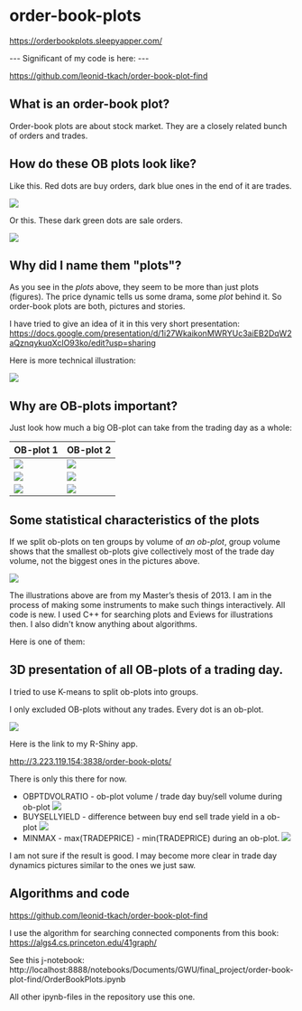 # order-book-plots

https://orderbookplots.sleepyapper.com/

--- Significant of my code is here: ---

https://github.com/leonid-tkach/order-book-plot-find

## What is an order-book plot?

Order-book plots are about stock market. They are a closely related bunch of orders and trades.

## How do these OB plots look like?

Like this. Red dots are buy orders, dark blue ones in the end of it are trades.

![](./analysis/2007-10-08_01.jpg)

Or this. These dark green dots are sale orders.

![](./analysis/2007-10-08_02.jpg)

## Why did I name them "plots"?

As you see in the *plots* above, they seem to be more than just plots (figures). The price dynamic tells us some drama, some *plot* behind it. So order-book plots are both, pictures and stories.

I have tried to give an idea of it in this very short presentation: https://docs.google.com/presentation/d/1i27WkaikonMWRYUc3aiEB2DqW2aQznqykuqXclO93ko/edit?usp=sharing

Here is more technical illustration:

![](./analysis/ob-plot.png)

## Why are OB-plots important?

Just look how much a big OB-plot can take from the trading day as a whole:

OB-plot 1|OB-plot 2
---|---
![](./analysis/2007-10-08_01.jpg)|![](./analysis/2007-10-08_02.jpg)
![](./analysis/2007-10-08_012.jpg)|![](./analysis/2007-10-08_022.jpg)
![](./analysis/2007-10-08_013.jpg)|![](./analysis/2007-10-08_023.jpg)

## Some statistical characteristics of the plots

If we split ob-plots on ten groups by volume of *an ob-plot*, group volume shows that the smallest ob-plots give collectively  most of the trade day volume, not the biggest ones in the pictures above.

![](./analysis/ob-plots-by-volume.png)

The illustrations above are from my Master’s thesis of 2013. I am in the process of making some instruments to make such things interactively. All code is new. I used C++ for searching plots and Eviews for illustrations then. I also didn't know anything about algorithms.

Here is one of them:

## 3D presentation of all OB-plots of a trading day.

I tried to use K-means to split ob-plots into groups.

I only excluded OB-plots without any trades. Every dot is an ob-plot. 

![](./analysis/ob-plot-groups.png)

Here is the link to my R-Shiny app. 

http://3.223.119.154:3838/order-book-plots/

There is only this there for now.

- OBPTDVOLRATIO - ob-plot volume / trade day buy/sell volume during ob-plot
![](./analysis/OBPTDVOLRATIO.png)
- BUYSELLYIELD - difference between buy end sell trade yield in a ob-plot
![](./analysis/BUYSELLYIELD.png)
- MINMAX - max(TRADEPRICE) - min(TRADEPRICE) during an ob-plot.
![](./analysis/MINMAXRATIO.png)

I am not sure if the result is good. I may become more clear in trade day dynamics pictures similar to the ones we just saw.

## Algorithms and code

https://github.com/leonid-tkach/order-book-plot-find

I use the algorithm for searching connected components from this book: https://algs4.cs.princeton.edu/41graph/

See this j-notebook: http://localhost:8888/notebooks/Documents/GWU/final_project/order-book-plot-find/OrderBookPlots.ipynb

All other ipynb-files in the repository use this one.